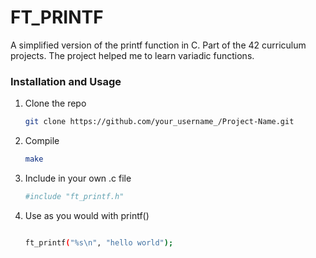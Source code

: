 

# FT_PRINTF 

A simplified version of the printf function in C. Part of the 42 curriculum projects.
The project helped me to learn variadic functions.

### Installation and Usage

1. Clone the repo
   ```sh
   git clone https://github.com/your_username_/Project-Name.git
   ```
2. Compile
   ```sh
   make
   ```
3. Include in your own .c file
   ```sh
   #include "ft_printf.h"
   ```
4. Use as you would with printf()
   ```sh
   
   ft_printf("%s\n", "hello world");
   ```
